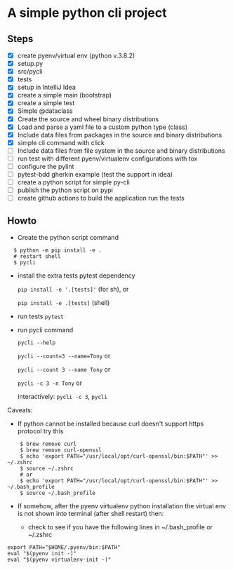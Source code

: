 # A simple python cli project

## Steps

- [x] create pyenv/virtual env (python v.3.8.2)
- [x] setup.py
- [x] src/pycli
- [x] tests
- [x] setup in IntelliJ Idea
- [x] create a simple main (bootstrap)
- [x] create a simple test
- [x] Simple @dataclass
- [x] Create the source and wheel binary distributions
- [x] Load and parse a yaml file to a custom python type (class) 
- [x] Include data files from packages in the source and binary distributions
- [x] simple cli command with click
- [ ] Include data files from file system in the source and binary distributions
- [ ] run test with different pyenv/virtualenv configurations with tox
- [ ] configure the pylint
- [ ] pytest-bdd gherkin example (test the support in idea)
- [ ] create a python script for simple py-cli
- [ ] publish the python script on pypi
- [ ] create github actions to build the application run the tests

## Howto

- Create the python script command

```shell script
  $ python -m pip install -e .
  # restart shell
  $ pycli 
```

- install the extra tests pytest dependency

    `pip install -e '.[tests]'` (for sh), or 
    
    `pip install -e .[tests]` (shell)

- run tests `pytest` 

- run pycli command

    `pycli --help`
    
    `pycli --count=3 --name=Tony` or
    
    `pycli --count 3 --name Tony` or
    
    `pycli -c 3 -n Tony` or
    
    interactively: `pycli -c 3`, `pycli`

Caveats:

- If python cannot be installed because curl doesn't support https protocol try this

```shell script
    $ brew remove curl
    $ brew remove curl-openssl
    $ echo 'export PATH="/usr/local/opt/curl-openssl/bin:$PATH"' >> ~/.zshrc
    $ source ~/.zshrc
    # or 
    $ echo 'export PATH="/usr/local/opt/curl-openssl/bin:$PATH"' >> ~/.bash_profile  
    $ source ~/.bash_profile
```

- If somehow, after the pyenv virtualenv python installation the virtual env is not shown into terminal (after shell restart) then:

    - check to see if you have the following lines in ~/.bash_profile or ~/.zshrc
    
```shell script
export PATH="$HOME/.pyenv/bin:$PATH"
eval "$(pyenv init -)"
eval "$(pyenv virtualenv-init -)"
```
